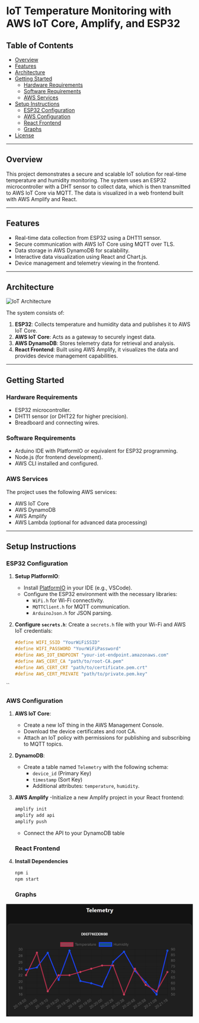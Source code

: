 # IoT Temperature Monitoring with AWS IoT Core, Amplify, and ESP32

## Table of Contents
- [Overview](#overview)
- [Features](#features)
- [Architecture](#architecture)
- [Getting Started](#getting-started)
  - [Hardware Requirements](#hardware-requirements)
  - [Software Requirements](#software-requirements)
  - [AWS Services](#aws-services)
- [Setup Instructions](#setup-instructions)
  - [ESP32 Configuration](#esp32-configuration)
  - [AWS Configuration](#aws-configuration)
  - [React Frontend](#react-frontend)
  - [Graphs](#graphs)
- [License](#license)

---

## Overview

This project demonstrates a secure and scalable IoT solution for real-time temperature and humidity monitoring. The system uses an ESP32 microcontroller with a DHT sensor to collect data, which is then transmitted to AWS IoT Core via MQTT. The data is visualized in a web frontend built with AWS Amplify and React.

---

## Features

- Real-time data collection from ESP32 using a DHT11 sensor.
- Secure communication with AWS IoT Core using MQTT over TLS.
- Data storage in AWS DynamoDB for scalability.
- Interactive data visualization using React and Chart.js.
- Device management and telemetry viewing in the frontend.

---

## Architecture

![IoT Architecture](./img/iot-architecture.png)

The system consists of:
1. **ESP32**: Collects temperature and humidity data and publishes it to AWS IoT Core.
2. **AWS IoT Core**: Acts as a gateway to securely ingest data.
3. **AWS DynamoDB**: Stores telemetry data for retrieval and analysis.
4. **React Frontend**: Built using AWS Amplify, it visualizes the data and provides device management capabilities.

---

## Getting Started

### Hardware Requirements
- ESP32 microcontroller.
- DHT11 sensor (or DHT22 for higher precision).
- Breadboard and connecting wires.

### Software Requirements
- Arduino IDE with PlatformIO or equivalent for ESP32 programming.
- Node.js (for frontend development).
- AWS CLI installed and configured.

### AWS Services
The project uses the following AWS services:
- AWS IoT Core
- AWS DynamoDB
- AWS Amplify
- AWS Lambda (optional for advanced data processing)

---

## Setup Instructions

### ESP32 Configuration
1. **Setup PlatformIO**:
   - Install [PlatformIO](https://platformio.org/) in your IDE (e.g., VSCode).
   - Configure the ESP32 environment with the necessary libraries:
     - `WiFi.h` for Wi-Fi connectivity.
     - `MQTTClient.h` for MQTT communication.
     - `ArduinoJson.h` for JSON parsing.

2. **Configure `secrets.h`**:
   Create a `secrets.h` file with your Wi-Fi and AWS IoT credentials:
   ```c
   #define WIFI_SSID "YourWiFiSSID"
   #define WIFI_PASSWORD "YourWiFiPassword"
   #define AWS_IOT_ENDPOINT "your-iot-endpoint.amazonaws.com"
   #define AWS_CERT_CA "path/to/root-CA.pem"
   #define AWS_CERT_CRT "path/to/certificate.pem.crt"
   #define AWS_CERT_PRIVATE "path/to/private.pem.key"
``

   ### AWS Configuration

1. **AWS IoT Core**:
   - Create a new IoT thing in the AWS Management Console.
   - Download the device certificates and root CA.
   - Attach an IoT policy with permissions for publishing and subscribing to MQTT topics.

2. **DynamoDB**:
   - Create a table named `Telemetry` with the following schema:
     - `device_id` (Primary Key)
     - `timestamp` (Sort Key)
     - Additional attributes: `temperature`, `humidity`.
    
3. **AWS Amplify**
  -Initialize a new Amplify project in your React frontend:
   ```bash
   amplify init
   amplify add api
   amplify push
   ```
   - Connect the API to your DynamoDB table
   
   ### React Frontend
1. **Install Dependencies**
   ```bash
   npm i
   npm start
   ```
   ### Graphs
  ![Graph From Webpage](./screenshots/graph.png)
